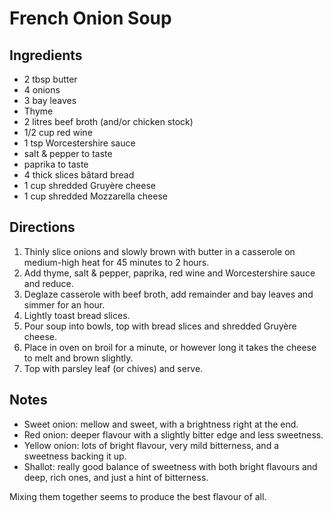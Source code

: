 French Onion Soup
=================

Ingredients
-----------
* 2 tbsp butter
* 4 onions
* 3 bay leaves
* Thyme
* 2 litres beef broth (and/or chicken stock)
* 1/2 cup red wine
* 1 tsp Worcestershire sauce
* salt & pepper to taste
* paprika to taste
* 4 thick slices bâtard bread
* 1 cup shredded Gruyère cheese
* 1 cup shredded Mozzarella cheese

Directions
----------
1. Thinly slice onions and slowly brown with butter in a casserole on
   medium-high heat for 45 minutes to 2 hours.
1. Add thyme, salt & pepper, paprika, red wine and Worcestershire sauce and
   reduce.
1. Deglaze casserole with beef broth, add remainder and bay leaves and simmer
   for an hour.
1. Lightly toast bread slices.
1. Pour soup into bowls, top with bread slices and shredded Gruyère cheese.
1. Place in oven on broil for a minute, or however long it takes the cheese to
   melt and brown slightly.
1. Top with parsley leaf (or chives) and serve.

Notes
-----
* Sweet onion: mellow and sweet, with a brightness right at the end.
* Red onion: deeper flavour with a slightly bitter edge and less sweetness.
* Yellow onion: lots of bright flavour, very mild bitterness, and a sweetness
  backing it up.
* Shallot: really good balance of sweetness with both bright flavours and deep,
  rich ones, and just a hint of bitterness.

Mixing them together seems to produce the best flavour of all.
